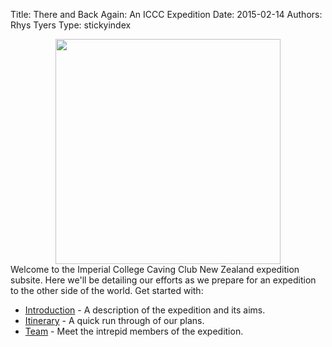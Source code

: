 Title: There and Back Again: An ICCC Expedition
Date: 2015-02-14
Authors: Rhys Tyers
Type: stickyindex

<div style="text-align: center;"><img style="width:360px; max-width: 100%;" src="/rcc/caving/newzealand/assets/logo.png"></img></div>
Welcome to the Imperial College Caving Club New Zealand expedition subsite. Here we'll be detailing our efforts as we prepare for an expedition to the other side of the world. Get started with:

* [Introduction]({filename}/_newzealand/pages/Introduction.md) - A description of the expedition and its aims.
* [Itinerary]({filename}/_newzealand/pages/Itinerary.md) - A quick run through of our plans.
* [Team]({filename}/_newzealand/pages/Team.md) - Meet the intrepid members of the expedition.
